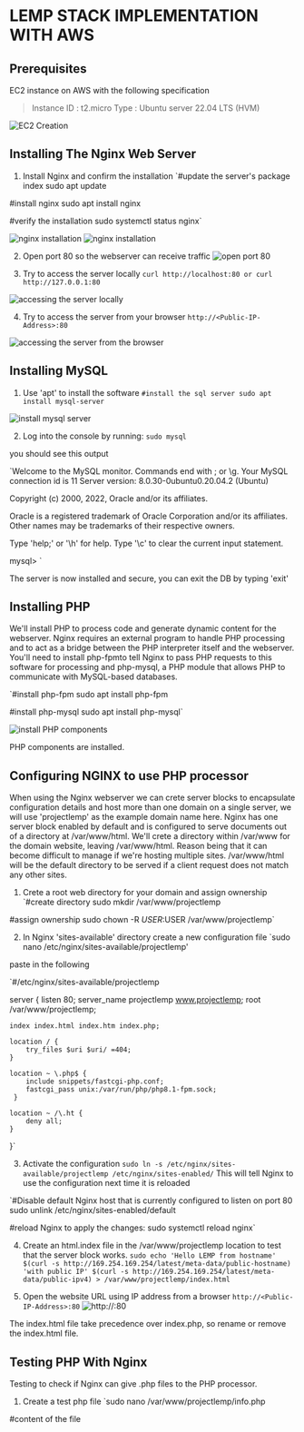 # LEMP STACK IMPLEMENTATION WITH AWS

## Prerequisites
EC2 instance on AWS with the  following specification
> Instance ID : t2.micro
  Type : Ubuntu server 22.04 LTS (HVM)

![EC2 Creation](/img/lemp1.png)

## Installing The Nginx Web Server
1. Install Nginx and confirm the installation
`#update the server's package index
sudo apt update

#install nginx
sudo apt install nginx

#verify the installation
sudo systemctl status nginx`

![nginx installation](/img/lemp2.png)
![nginx installation](/img/lemp3.png)

2. Open port 80 so the webserver can receive traffic
![open port 80](/img/lemp4.png)

3. Try to access the server locally 
`curl http://localhost:80
or
curl http://127.0.0.1:80`

![accessing the server locally](/img/lemp5.png)

4. Try to access the server from your browser
`http://<Public-IP-Address>:80`

![accessing the server from the browser](/img/lemp6.png)

## Installing MySQL
1. Use 'apt' to install the software
`#install the sql server
sudo apt install mysql-server`

![install mysql server](/img/lemp7.png)

2. Log into the console by running:
`sudo mysql`

you should see this output

`Welcome to the MySQL monitor.  Commands end with ; or \g.
Your MySQL connection id is 11
Server version: 8.0.30-0ubuntu0.20.04.2 (Ubuntu)

Copyright (c) 2000, 2022, Oracle and/or its affiliates.

Oracle is a registered trademark of Oracle Corporation and/or its
affiliates. Other names may be trademarks of their respective
owners.

Type 'help;' or '\h' for help. Type '\c' to clear the current input statement.

mysql> `

The server is now installed and secure, you can exit the DB by typing  'exit'

## Installing PHP
We'll install PHP to process code and generate dynamic content for the webserver.
Nginx requires an external program to handle PHP processing and to act as a bridge between the PHP interpreter itself and the webserver.
You'll need to install php-fpmto tell Nginx to pass PHP requests to this software for processing and php-mysql, a PHP module that allows PHP to communicate with MySQL-based databases.

`#install php-fpm
sudo apt install php-fpm

#install php-mysql
sudo apt install php-mysql`

![install PHP components](/img/lemp8.png)

PHP components are installed.

## Configuring NGINX to use PHP processor
When using the Nginx webserver we can crete server blocks to encapsulate configuration details and host more than one domain on a single server, we will use 'projectlemp' as the example domain name here.
Nginx has one server block enabled by default and is configured to serve documents out of a directory at /var/www/html. We'll crete a directory within /var/www for the domain website, leaving /var/www/html. Reason being that it can become difficult to manage if we're hosting multiple sites. /var/www/html will be the default directory to be served if a client request  does not match any other sites.

1. Crete a root web directory for your domain and assign ownership
`#create directory
sudo mkdir /var/www/projectlemp

#assign ownership
sudo chown -R $USER:$USER /var/www/projectlemp`

2. In Nginx 'sites-available' directory create a new configuration file
`sudo nano /etc/nginx/sites-available/projectlemp'

paste in the following 

`#/etc/nginx/sites-available/projectlemp

server {
    listen 80;
    server_name projectlemp www.projectlemp;
    root /var/www/projectlemp;

    index index.html index.htm index.php;

    location / {
        try_files $uri $uri/ =404;
    }

    location ~ \.php$ {
        include snippets/fastcgi-php.conf;
        fastcgi_pass unix:/var/run/php/php8.1-fpm.sock;
     }

    location ~ /\.ht {
        deny all;
    }

}`

3. Activate the configuration
`sudo ln -s /etc/nginx/sites-available/projectlemp /etc/nginx/sites-enabled/`
This will tell Nginx to use the configuration next time it is reloaded

`#Disable default Nginx host that is currently configured to listen on port 80
sudo unlink /etc/nginx/sites-enabled/default

#reload Nginx to apply the changes:
sudo systemctl reload nginx`

4. Create an html.index file in the /var/www/projectlemp location to test that the server block works.
`sudo echo 'Hello LEMP from hostname' $(curl -s http://169.254.169.254/latest/meta-data/public-hostname) 'with public IP' $(curl -s http://169.254.169.254/latest/meta-data/public-ipv4) > /var/www/projectlemp/index.html`

5. Open the website URL using IP address from a browser
`http://<Public-IP-Address>:80`
![http://<Public-IP-Address>:80](/img/lemp9.png)

The index.html file take precedence over index.php, so rename or remove the index.html file.

## Testing PHP With Nginx
Testing to check if Nginx can give .php files to the PHP processor.

1. Create a test php file
`sudo nano /var/www/projectlemp/info.php

#content of the file
<?php
phpinfo();

#access the page in your web browser
http://`server_domain_or_IP`/info.php

